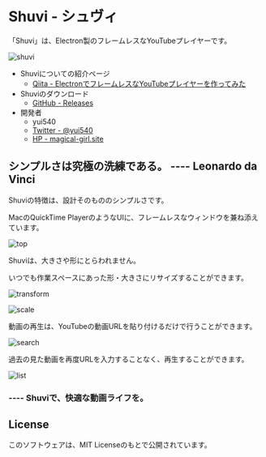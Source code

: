 # Shuvi - シュヴィ

「Shuvi」は、Electron製のフレームレスなYouTubeプレイヤーです。

![shuvi](./__sample__/shuvi.png)

- Shuviについての紹介ページ
  - [Qiita - ElectronでフレームレスなYouTubeプレイヤーを作ってみた](http://qiita.com/yuki540/items/af0f909b2256a9c80e6c)
- Shuviのダウンロード
  - [GitHub - Releases](https://github.com/yui540/Shuvi/releases/tag/v0.0.1)
- 開発者
  - yui540
  - [Twitter - @yui540](https://twitter.com/yui540)
  - [HP - magical-girl.site](https://magical-girl.site/)

## シンプルさは究極の洗練である。 ---- Leonardo da Vinci

Shuviの特徴は、設計そのもののシンプルさです。

MacのQuickTime PlayerのようなUIに、フレームレスなウィンドウを兼ね添えています。

![top](./__sample__/top.png)

Shuviは、大きさや形にとらわれません。

いつでも作業スペースにあった形・大きさにリサイズすることができます。

![transform](./__sample__/transform.png)

![scale](./__sample__/scale.png)

動画の再生は、YouTubeの動画URLを貼り付けるだけで行うことができます。

![search](./__sample__/search.png)

過去の見た動画を再度URLを入力することなく、再生することができます。

![list](./__sample__/list.png)

### ---- Shuviで、快適な動画ライフを。

## License

このソフトウェアは、MIT Licenseのもとで公開されています。
